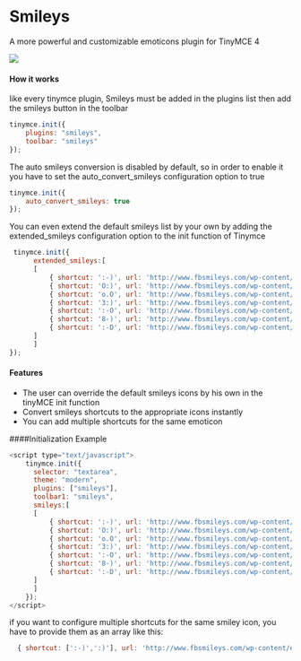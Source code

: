 Smileys
=======

A more powerful and customizable emoticons plugin for TinyMCE 4

![](http://oi43.tinypic.com/jv1a48.jpg)

#### How it works

like every tinymce plugin, Smileys must be added in the plugins list then add the smileys button in the toolbar

```js
tinymce.init({
    plugins: "smileys",
    toolbar: "smileys"
});
```

The auto smileys conversion is disabled by default, so in order to enable it you have to set the auto_convert_smileys configuration option to true 

```js
tinymce.init({
    auto_convert_smileys: true
});
```

You can even extend the default smileys list by your own by adding the extended_smileys configuration option to the init function of Tinymce

```js
 tinymce.init({
      extended_smileys:[
      [
          { shortcut: ':-)', url: 'http://www.fbsmileys.com/wp-content/emos/smile.png', title: 'smile' },
          { shortcut: 'O:)', url: 'http://www.fbsmileys.com/wp-content/emos/angel.png', title: 'angel' },
          { shortcut: 'o.O', url: 'http://www.fbsmileys.com/wp-content/emos/confused.png', title: 'confused' },
          { shortcut: '3:)', url: 'http://www.fbsmileys.com/wp-content/emos/devil.png', title: 'devil' },
          { shortcut: ':-O', url: 'http://www.fbsmileys.com/wp-content/emos/gasp.png', title: 'gasp' },
          { shortcut: '8-)', url: 'http://www.fbsmileys.com/wp-content/emos/glasses.png', title: 'glasses' },
          { shortcut: ':-D', url: 'http://www.fbsmileys.com/wp-content/emos/grin.png', title: 'grin' }
      ]
      ]
});
```

#### Features 
- The user can override the default smileys icons by his own in the tinyMCE init function
- Convert smileys shortcuts to the appropriate icons instantly
- You can add multiple shortcuts for the same emoticon

####Initialization Example

```js
<script type="text/javascript">
    tinymce.init({
      selector: "textarea",
      theme: "modern",
      plugins: ["smileys"],
      toolbar1: "smileys",
      smileys:[
      [
          { shortcut: ':-)', url: 'http://www.fbsmileys.com/wp-content/emos/smile.png', title: 'smile' },
          { shortcut: 'O:)', url: 'http://www.fbsmileys.com/wp-content/emos/angel.png', title: 'angel' },
          { shortcut: 'o.O', url: 'http://www.fbsmileys.com/wp-content/emos/confused.png', title: 'confused' },
          { shortcut: '3:)', url: 'http://www.fbsmileys.com/wp-content/emos/devil.png', title: 'devil' },
          { shortcut: ':-O', url: 'http://www.fbsmileys.com/wp-content/emos/gasp.png', title: 'gasp' },
          { shortcut: '8-)', url: 'http://www.fbsmileys.com/wp-content/emos/glasses.png', title: 'glasses' },
          { shortcut: ':-D', url: 'http://www.fbsmileys.com/wp-content/emos/grin.png', title: 'grin' }
      ]
      ]
    });
</script>
```
if you want to configure multiple shortcuts for the same smiley icon, you have to provide them as an array like this:
```js
  { shortcut: [':-)',':)'], url: 'http://www.fbsmileys.com/wp-content/emos/smile.png', title: 'smile' }
```
